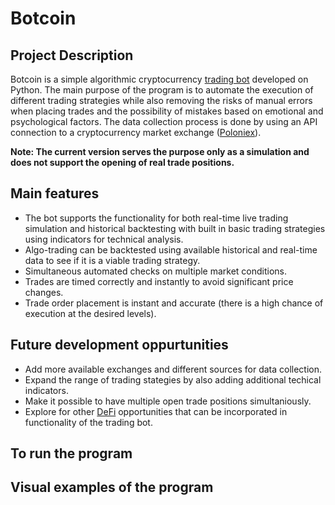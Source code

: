 # Botcoin

## Project Description
Botcoin is a simple algorithmic cryptocurrency [trading bot](https://www.investopedia.com/articles/active-trading/101014/basics-algorithmic-trading-concepts-and-examples.asp) developed on Python. The main purpose of the program is to automate the execution of different trading strategies while also removing the risks of manual errors when placing trades and the possibility of mistakes based on emotional and psychological factors. The data collection process is done by using an API connection to a cryptocurrency market exchange ([Poloniex](https://poloniex.com/)).

**Note: The current version serves the purpose only as a simulation and does not support the opening of real trade positions.**

## Main features
- The bot supports the functionality for both real-time live trading simulation and historical backtesting with built in basic trading strategies using indicators for technical analysis.
- Algo-trading can be backtested using available historical and real-time data to see if it is a viable trading strategy.
- Simultaneous automated checks on multiple market conditions.
- Trades are timed correctly and instantly to avoid significant price changes.
- Trade order placement is instant and accurate (there is a high chance of execution at the desired levels).

## Future development oppurtunities
- Add more available exchanges and different sources for data collection.
- Expand the range of trading stategies by also adding additional techical indicators.
- Make it possible to have multiple open trade positions simultaniously.
- Explore for other [DeFi](https://www.investopedia.com/decentralized-finance-defi-5113835) opportunities that can be incorporated in functionality of the trading bot.

## To run the program

## Visual examples of the program
